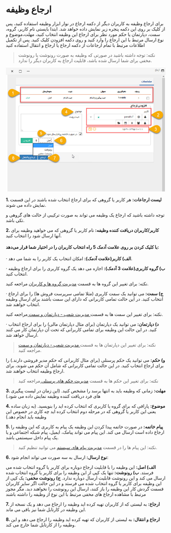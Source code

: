 #  ارجاع وظیفه

برای ارجاع وظیفه به کاریران دیگر از دکمه ارجاع در نوار ابزار وظیفه استفاده کنید، پس از کلیک بر روی این دکمه پنجره زیر نمایش داده خواهد شد. ابتدا بایستی نام کاربر، گروه، سمت، دپارتمان یا حکم مورد نظر برای ارجاع این وظیفه انتخاب کنید، مهلت،موضوع و نوع ارسال مرتبط با این ارجاع را وارد کنید و روی دکمه افزودن کلیک کنید. پس از تکمیل اطلاعات مرتبط با تمام ارجاعات از دکمه ارجاع یا ارجاع و انتقال استفاده کنید

> نکته: توجه داشته باشید در صورتی که وظیفه به صورت رونوشت یا رونوشت مخفی برای شما ارسال شده باشد، قابلیت ارجاع به کاربران دیگر را ندارد.

![](Assign.jpg)

**1. لیست ارجاعات:** هر کاربر یا گروهی که برای ارجاع انتخاب شده باشند در این قسمت نمایش داده می شوند.

توجه داشته باشید که ارجاع یک وظیفه می تواند به صورت ترکیبی از حالت های گروهی و تکی باشد.

**2.  کاربر/کاربران دریافت کننده وظیفه:** نام کاربر یا گروهی که می خواهید وظیفه برای آنها ارسال شود را انتخاب کنید.

#### با کلیک کردن بر روی علامت آدمک 5 راه انتخاب کاربران را در اختیار شما قرار می‌دهد:

·  **الف) کاربر(علامت آدمک):** امکان انتخاب یک کاربر را به شما می دهد.

·  **ب) گروه کاربری(علامت 3 آدمک):** اجازه می دهد یک گروه کاربری را برای ارجاع وظیفه انتخاب کنید.

نکته: برای تغییر این گروه ها به قسمت [مدیریت گروه ها و کاربران](https://github.com/1stco/PayamGostarDocs/blob/master/Help/Settings/Manage-groups-and-users/Manage-groups-and-users.md) مراجعه کنید.

·  **ج) سمت:** می توانید یک سمت کاربری (مثلا تمامی سرپرست فروش ها) را برای ارجاع انتخاب کنید. در این حالت تمامی کاربرانی که دارای این سمت باشند برای ارسال وظیفه انتخاب خواهند شد.

نکته: برای تغییر این سمت ها به قسمت[ مدیریت شعب - دپارتمان و سمت ](https://github.com/1stco/PayamGostarDocs/blob/master/Help/Basic-Information/branches-department/branches-department.md)مراجعه کنید.

· **د) دپارتمان:** می توانید یک دپارتمان (برای مثال دپارتمان مالی) را برای ارجاع انتخاب کنید. در این حالت این وظیفه برای تمامی کاربرانی که تحت آن دپارتمان کار می کنند ارسال خواهد شد.

> نکته: برای تغییر این دپارتمان ها به قسمت[ مدیریت شعب - دپارتمان و سمت ](https://github.com/1stco/PayamGostarDocs/blob/master/Help/Basic-Information/branches-department/branches-department.md)مراجعه کنید.

**و) حکم:** می توانید یک حکم پرسنلی (برای مثال کاربرانی که حکم مدیر فروشی دارند.) را برای ارجاع انتخاب کنید. در این حالت تمامی کاربرانی که شامل آن حکم می شوند، برای ارجاع وظیفه انتخاب خواهند شد.

> نکته: برای تغییر این حکم ها به قسمت [  مدیریت حکم های پرسنلی ](https://github.com/1stco/PayamGostarDocs/blob/master/Help/Settings/UserOrganizationLevel/UserOrganizationLevel_2.6.0.md)   مراجعه کنید

**3. مهلت:** زمانی که وظیفه باید به انتها برسد را مشخص کنید. (این زمان در لیست پیگیری های فرد دریافت کننده وظیفه نمایش داده می شود.)

**4. موضوع:** پارافی که برای گروه یا کاربری که انتخاب کرده اید را بنویسید. (به زبان ساده یعنی این کاربر یا گروهی که در مرحله دوم انتخاب کرده اید چه کاری در خصوص این وظیفه باید انجام دهد.)

**5. پیام خاتمه:** در صورت خاتمه پیدا کردن این وظیفه یک پیام به کاربری که این وظیفه را ارجاع داده است ارسال می کند. این پیام می تواند پیامک، ایمیل، پیام شبکه اجتماعی و یا یک پیام داخل سیستمی باشد.

> نکته: این پیام ها را در قسمت [مدیریت پیام های سیستم](https://github.com/1stco/PayamGostarDocs/blob/master/Help/Basic-Information/Manage-system-messages/Manage-system-messages.md) می توانید تنظیم کنید.

**6. نوع ارسال:** ارسال به سه صورت می تواند انجام شود:

**الف) اصل:** این وظیفه را با قابلیت ارجاع دوباره برای کاربر یا گروه انتخاب شده می فرستد.
**ب) رونوشت:** تنها یک کپی از این وظیفه را برای کاربر یا گروه انتخاب شده ارسال می کند و این رونوشت قابلیت ارسال دوباره ندارد.
**ج) رونوشت مخفی:** یک کپی از این وظیفه برای کاربر یا گروه انتخاب شده می فرستد و در این حالت اگر سایر کاربران قسمت گردش کار این وظیفه را باز کنند، ارسال این رونوشت را نخواهند دید. مگر مجوز مرتبط با مشاهده ارجاع های مخفی مرتبط با این نوع از وظیفه را داشته باشند


**7. ارجاع:** به لیستی که از کاربران تهیه کرده اید وظیفه را ارجاع می دهد و یک نسخه از این وظیفه در کارتابل شما نیز باقی می ماند.

**8. ارجاع و انتقال:** به لیستی از کاربران که تهیه کرده اید وظیفه را ارجاع می دهد و این وظیفه را از کارتابل شما خارج می کند.

